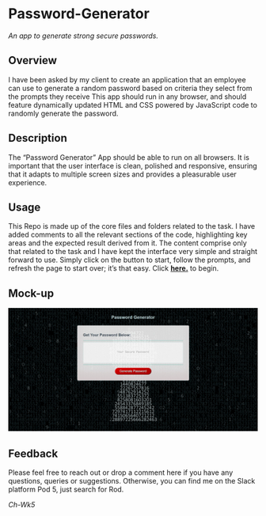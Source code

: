 # Password-Generator
_An app to generate strong secure passwords._

## Overview
I have been asked by my client to create an application that an employee can use to generate a random password based on criteria they select from the prompts they receive This app should run in any browser, and should feature dynamically updated HTML and CSS powered by JavaScript code to randomly generate the password. 

## Description
The “Password Generator” App should be able to run on all browsers. It is important that the user interface is clean, polished and responsive, ensuring that it adapts to multiple screen sizes and provides a pleasurable user experience. 

## Usage
This Repo is made up of the core files and folders related to the task. I have added comments to all the relevant sections of the code, highlighting key areas and the expected result derived from it. The content comprise only that related to the task and I have kept the interface very simple and straight forward to use. Simply click on the button to start, follow the prompts, and refresh the page to start over; it’s that easy. Click [**here.**](https://rhanciles.github.io/Password-Generator/)
 to begin.

 ## Mock-up
![Here is a screen-shot of what the interface looks like:](./assets/generate_password.jpg)

## Feedback
Please feel free to reach out or drop a comment here if you have any questions, queries or suggestions. Otherwise, you can find me on the Slack platform Pod 5, just search for Rod.

_Ch-Wk5_
